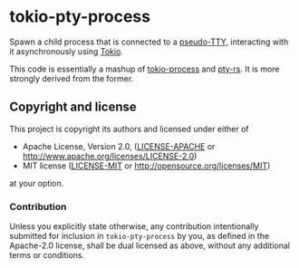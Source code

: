 # tokio-pty-process

Spawn a child process that is connected to a
[pseudo-TTY](https://en.wikipedia.org/wiki/Pseudoterminal), interacting with
it asynchronously using [Tokio](https://tokio.rs/).

This code is essentially a mashup of
[tokio-process](https://github.com/alexcrichton/tokio-process) and
[pty-rs](https://github.com/hibariya/pty-rs). It is more strongly derived from
the former.


## Copyright and license

This project is copyright its authors and licensed under either of

 * Apache License, Version 2.0, ([LICENSE-APACHE](LICENSE-APACHE) or
   http://www.apache.org/licenses/LICENSE-2.0)
 * MIT license ([LICENSE-MIT](LICENSE-MIT) or
   http://opensource.org/licenses/MIT)

at your option.

### Contribution

Unless you explicitly state otherwise, any contribution intentionally
submitted for inclusion in `tokio-pty-process` by you, as defined in the
Apache-2.0 license, shall be dual licensed as above, without any additional
terms or conditions.
